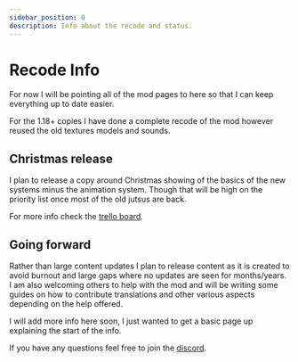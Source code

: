 ```yaml
---
sidebar_position: 0
description: Info about the recode and status.
---
```


# Recode Info

For now I will be pointing all of the mod pages to here so that I can keep everything up to date easier.

For the 1.18+ copies I have done a complete recode of the mod however reused the old textures models and sounds.

## Christmas release
I plan to release a copy around Christmas showing of the basics of the new systems minus the animation system.
Though that will be high on the priority list once most of the old jutsus are back.

For more info check the [trello board](https://trello.com/b/qMqwZMkU/naruto-mod).

## Going forward
Rather than large content updates I plan to release content as it is created to avoid burnout and large gaps where no updates are seen for months/years.
I am also welcoming others to help with the mod and will be writing some guides on how to contribute translations and other various aspects depending on the help offered.

I will add more info here soon, I just wanted to get a basic page up explaining the start of the info.

If you have any questions feel free to join the [discord](https://discord.sekwah.com).
